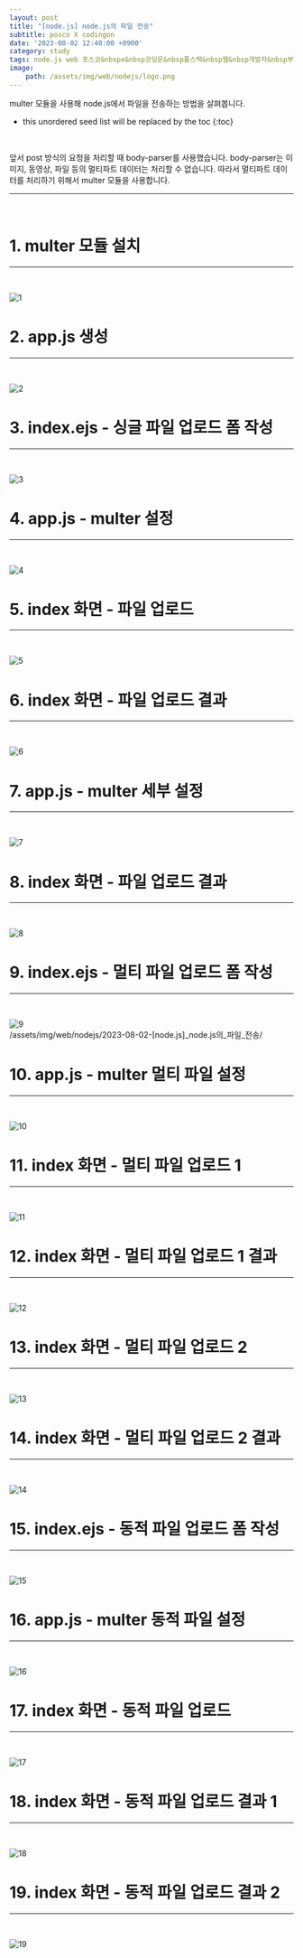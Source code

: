 ```yaml
---
layout: post
title: "[node.js] node.js의 파일 전송"
subtitle: posco X codingon
date: '2023-08-02 12:40:00 +0900'
category: study
tags: node.js web 포스코&nbspx&nbsp코딩온&nbsp풀스택&nbsp웹&nbsp개발자&nbsp부트캠프&nbsp8기
image:
    path: /assets/img/web/nodejs/logo.png
---
```


multer 모듈을 사용해 node.js에서 파일을 전송하는 방법을 살펴봅니다.<br>

<!--more-->

* this unordered seed list will be replaced by the toc
{:toc}
<br>

앞서 post 방식의 요청을 처리할 때 body-parser를 사용했습니다. body-parser는 이미지, 동영상, 파일 등의 멀티파트 데이터는 처리할 수 없습니다. 따라서 멀티파트 데이터를 처리하기 위해서 multer 모듈을 사용합니다.<br>

---
<br>

# 1. multer 모듈 설치
---
<br>

![1](/assets/img/web/nodejs/2023-08-02-[node.js]_node.js의_파일_전송/1.png)
<br>



# 2. app.js 생성
---
<br>

![2](/assets/img/web/nodejs/2023-08-02-[node.js]_node.js의_파일_전송/2.png)
<br>




# 3. index.ejs - 싱글 파일 업로드 폼 작성
---
<br>

![3](/assets/img/web/nodejs/2023-08-02-[node.js]_node.js의_파일_전송/3.png)
<br>



# 4. app.js - multer 설정
---
<br>

![4](/assets/img/web/nodejs/2023-08-02-[node.js]_node.js의_파일_전송/4.png)
<br>




# 5. index 화면 - 파일 업로드
---
<br>

![5](/assets/img/web/nodejs/2023-08-02-[node.js]_node.js의_파일_전송/5.png)
<br>



# 6. index 화면 - 파일 업로드 결과
---
<br>

![6](/assets/img/web/nodejs/2023-08-02-[node.js]_node.js의_파일_전송/6.png)
<br>



# 7. app.js - multer 세부 설정
---
<br>

![7](/assets/img/web/nodejs/2023-08-02-[node.js]_node.js의_파일_전송/7.png)
<br>



# 8. index 화면 - 파일 업로드 결과
---
<br>

![8](/assets/img/web/nodejs/2023-08-02-[node.js]_node.js의_파일_전송/8.png)
<br>




# 9. index.ejs - 멀티 파일 업로드 폼 작성
---
<br>

![9](/assets/img/web/nodejs/2023-08-02-[node.js]_node.js의_파일_전송/9.png)
<br>
/assets/img/web/nodejs/2023-08-02-[node.js]_node.js의_파일_전송/


# 10. app.js - multer 멀티 파일 설정
---
<br>

![10](/assets/img/web/nodejs/2023-08-02-[node.js]_node.js의_파일_전송/10a.png)
<br>



# 11. index 화면 - 멀티 파일 업로드 1
---
<br>

![11](/assets/img/web/nodejs/2023-08-02-[node.js]_node.js의_파일_전송/11.png)
<br>



# 12. index 화면 - 멀티 파일 업로드 1 결과
---
<br>

![12](/assets/img/web/nodejs/2023-08-02-[node.js]_node.js의_파일_전송/12.png)
<br>



# 13. index 화면 - 멀티 파일 업로드 2
---
<br>

![13](/assets/img/web/nodejs/2023-08-02-[node.js]_node.js의_파일_전송/13.png)
<br>



# 14. index 화면 - 멀티 파일 업로드 2 결과
---
<br>

![14](/assets/img/web/nodejs/2023-08-02-[node.js]_node.js의_파일_전송/14.png)
<br>



# 15. index.ejs - 동적 파일 업로드 폼 작성
---
<br>

![15](/assets/img/web/nodejs/2023-08-02-[node.js]_node.js의_파일_전송/15.png)
<br>



# 16. app.js - multer 동적 파일 설정
---
<br>

![16](/assets/img/web/nodejs/2023-08-02-[node.js]_node.js의_파일_전송/16.png)
<br>



# 17. index 화면 - 동적 파일 업로드
---
<br>

![17](/assets/img/web/nodejs/2023-08-02-[node.js]_node.js의_파일_전송/17.png)
<br>



# 18. index 화면 - 동적 파일 업로드 결과 1
---
<br>

![18](/assets/img/web/nodejs/2023-08-02-[node.js]_node.js의_파일_전송/18.png)
<br>



# 19. index 화면 - 동적 파일 업로드 결과 2
---
<br>

![19](/assets/img/web/nodejs/2023-08-02-[node.js]_node.js의_파일_전송/19.png)
<br>

